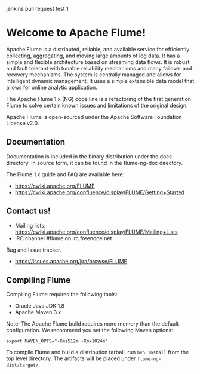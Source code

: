 <!--
Licensed to the Apache Software Foundation (ASF) under one
or more contributor license agreements.  See the NOTICE file
distributed with this work for additional information
regarding copyright ownership.  The ASF licenses this file
to you under the Apache License, Version 2.0 (the
"License"); you may not use this file except in compliance
with the License.  You may obtain a copy of the License at

  http://www.apache.org/licenses/LICENSE-2.0

Unless required by applicable law or agreed to in writing,
software distributed under the License is distributed on an
"AS IS" BASIS, WITHOUT WARRANTIES OR CONDITIONS OF ANY
KIND, either express or implied.  See the License for the
specific language governing permissions and limitations
under the License.
-->
jenkins pull request test 1

# Welcome to Apache Flume!

Apache Flume is a distributed, reliable, and available service for efficiently
collecting, aggregating, and moving large amounts of log data. It has a simple
and flexible architecture based on streaming data flows. It is robust and fault
tolerant with tunable reliability mechanisms and many failover and recovery
mechanisms. The system is centrally managed and allows for intelligent dynamic
management. It uses a simple extensible data model that allows for online
analytic application.

The Apache Flume 1.x (NG) code line is a refactoring of the first generation
Flume to solve certain known issues and limitations of the original design.

Apache Flume is open-sourced under the Apache Software Foundation License v2.0.

## Documentation

Documentation is included in the binary distribution under the docs directory.
In source form, it can be found in the flume-ng-doc directory.

The Flume 1.x guide and FAQ are available here:

* https://cwiki.apache.org/FLUME
* https://cwiki.apache.org/confluence/display/FLUME/Getting+Started

## Contact us!

* Mailing lists: https://cwiki.apache.org/confluence/display/FLUME/Mailing+Lists
* IRC channel #flume on irc.freenode.net

Bug and Issue tracker.

* https://issues.apache.org/jira/browse/FLUME

## Compiling Flume

Compiling Flume requires the following tools:

* Oracle Java JDK 1.8
* Apache Maven 3.x

Note: The Apache Flume build requires more memory than the default configuration.
We recommend you set the following Maven options:

`export MAVEN_OPTS="-Xms512m -Xmx1024m"`

To compile Flume and build a distribution tarball, run `mvn install` from the
top level directory. The artifacts will be placed under `flume-ng-dist/target/`.
